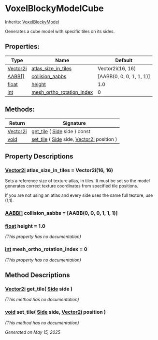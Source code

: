 # VoxelBlockyModelCube

Inherits: [VoxelBlockyModel](VoxelBlockyModel.md)

Generates a cube model with specific tiles on its sides.

## Properties:


Type                                                                            | Name                                                       | Default
------------------------------------------------------------------------------- | ---------------------------------------------------------- | -------------------------
[Vector2i](https://docs.godotengine.org/en/stable/classes/class_vector2i.html)  | [atlas_size_in_tiles](#i_atlas_size_in_tiles)              | Vector2i(16, 16)
[AABB[]](https://docs.godotengine.org/en/stable/classes/class_aabb[].html)      | [collision_aabbs](#i_collision_aabbs)                      | [AABB(0, 0, 0, 1, 1, 1)]
[float](https://docs.godotengine.org/en/stable/classes/class_float.html)        | [height](#i_height)                                        | 1.0
[int](https://docs.godotengine.org/en/stable/classes/class_int.html)            | [mesh_ortho_rotation_index](#i_mesh_ortho_rotation_index)  | 0
<p></p>

## Methods:


Return                                                                          | Signature
------------------------------------------------------------------------------- | --------------------------------------------------------------------------------------------------------------------------------------------------------------------
[Vector2i](https://docs.godotengine.org/en/stable/classes/class_vector2i.html)  | [get_tile](#i_get_tile) ( [Side](VoxelBlockyModel.md#enumerations) side ) const
[void](#)                                                                       | [set_tile](#i_set_tile) ( [Side](VoxelBlockyModel.md#enumerations) side, [Vector2i](https://docs.godotengine.org/en/stable/classes/class_vector2i.html) position )
<p></p>

## Property Descriptions

### [Vector2i](https://docs.godotengine.org/en/stable/classes/class_vector2i.html)<span id="i_atlas_size_in_tiles"></span> **atlas_size_in_tiles** = Vector2i(16, 16)

Sets a reference size of texture atlas, in tiles. It must be set so the model generates correct texture coordinates from specified tile positions.

If you are not using an atlas and every side uses the same full texture, use (1,1).

### [AABB[]](https://docs.godotengine.org/en/stable/classes/class_aabb[].html)<span id="i_collision_aabbs"></span> **collision_aabbs** = [AABB(0, 0, 0, 1, 1, 1)]


### [float](https://docs.godotengine.org/en/stable/classes/class_float.html)<span id="i_height"></span> **height** = 1.0

*(This property has no documentation)*

### [int](https://docs.godotengine.org/en/stable/classes/class_int.html)<span id="i_mesh_ortho_rotation_index"></span> **mesh_ortho_rotation_index** = 0

*(This property has no documentation)*

## Method Descriptions

### [Vector2i](https://docs.godotengine.org/en/stable/classes/class_vector2i.html)<span id="i_get_tile"></span> **get_tile**( [Side](VoxelBlockyModel.md#enumerations) side )

*(This method has no documentation)*

### [void](#)<span id="i_set_tile"></span> **set_tile**( [Side](VoxelBlockyModel.md#enumerations) side, [Vector2i](https://docs.godotengine.org/en/stable/classes/class_vector2i.html) position )

*(This method has no documentation)*

_Generated on May 15, 2025_

